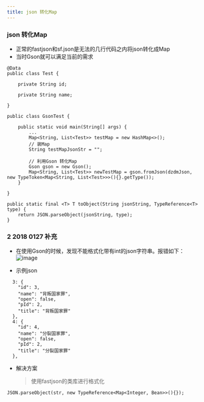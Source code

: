 ```yaml
---
title: json 转化Map
---
```


### json 转化Map
* 正常的fastjson和sf.json是无法的几行代码之内将json转化成Map
* 当时Gson就可以满足当前的需求

```
@Data
public class Test {
    
    private String id;
    
    private String name;
    
}

public class GsonTest {
    
    public static void main(String[] args) {
        ...
        Map<String, List<Test>> testMap = new HashMap<>();
        // 装Map
        String testMapJsonStr = "";
        
        // 利用Gson 转化Map
        Gson gson = new Gson();
        Map<String, List<Test>> newTestMap = gson.fromJson(dzdmJson, new TypeToken<Map<String, List<Test>>>(){}.getType());
    }
    
}

```
```
public static final <T> T toObject(String jsonString, TypeReference<T> type) {
    return JSON.parseObject(jsonString, type);
}
```

### 2 2018 0127 补充
* 在使用Gson的时候，发现不能格式化带有int的json字符串。报错如下：
![image](https://note.youdao.com/yws/public/resource/7fc235c525305c0a08973cbf52212bc5/xmlnote/B2FA8FC518424E2AAAEAFF0E730B5B26/6692)

* 示例json
```
  3: {
    "id": 3,
    "name": "背叛国家罪",
    "open": false,
    "pId": 2,
    "title": "背叛国家罪"
  },
  4: {
    "id": 4,
    "name": "分裂国家罪",
    "open": false,
    "pId": 2,
    "title": "分裂国家罪"
  },
```
* 解决方案
    > 使用fastjson的类库进行格式化
```
JSON.parseObject(str, new TypeReference<Map<Integer, Bean>>(){});
```